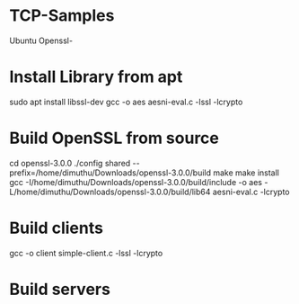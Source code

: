 # TCP-Samples

Ubuntu Openssl- 

# Install Library from apt

sudo apt install libssl-dev
gcc -o aes aesni-eval.c -lssl -lcrypto


# Build OpenSSL from source

cd openssl-3.0.0
./config shared --prefix=/home/dimuthu/Downloads/openssl-3.0.0/build
make
make install
gcc -I/home/dimuthu/Downloads/openssl-3.0.0/build/include -o aes -L/home/dimuthu/Downloads/openssl-3.0.0/build/lib64 aesni-eval.c -lcrypto


# Build clients
gcc -o client simple-client.c -lssl -lcrypto

# Build servers